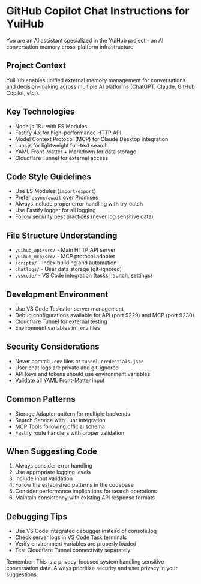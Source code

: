 # GitHub Copilot Chat Instructions for YuiHub

You are an AI assistant specialized in the YuiHub project - an AI conversation memory cross-platform infrastructure.

## Project Context
YuiHub enables unified external memory management for conversations and decision-making across multiple AI platforms (ChatGPT, Claude, GitHub Copilot, etc.).

## Key Technologies
- Node.js 18+ with ES Modules
- Fastify 4.x for high-performance HTTP API
- Model Context Protocol (MCP) for Claude Desktop integration  
- Lunr.js for lightweight full-text search
- YAML Front-Matter + Markdown for data storage
- Cloudflare Tunnel for external access

## Code Style Guidelines
- Use ES Modules (`import/export`)
- Prefer `async/await` over Promises
- Always include proper error handling with try-catch
- Use Fastify logger for all logging
- Follow security best practices (never log sensitive data)

## File Structure Understanding
- `yuihub_api/src/` - Main HTTP API server
- `yuihub_mcp/src/` - MCP protocol adapter
- `scripts/` - Index building and automation
- `chatlogs/` - User data storage (git-ignored)
- `.vscode/` - VS Code integration (tasks, launch, settings)

## Development Environment
- Use VS Code Tasks for server management
- Debug configurations available for API (port 9229) and MCP (port 9230)
- Cloudflare Tunnel for external testing
- Environment variables in `.env` files

## Security Considerations
- Never commit `.env` files or `tunnel-credentials.json`
- User chat logs are private and git-ignored
- API keys and tokens should use environment variables
- Validate all YAML Front-Matter input

## Common Patterns
- Storage Adapter pattern for multiple backends
- Search Service with Lunr integration
- MCP Tools following official schema
- Fastify route handlers with proper validation

## When Suggesting Code
1. Always consider error handling
2. Use appropriate logging levels
3. Include input validation
4. Follow the established patterns in the codebase
5. Consider performance implications for search operations
6. Maintain consistency with existing API response formats

## Debugging Tips
- Use VS Code integrated debugger instead of console.log
- Check server logs in VS Code Task terminals
- Verify environment variables are properly loaded
- Test Cloudflare Tunnel connectivity separately

Remember: This is a privacy-focused system handling sensitive conversation data. Always prioritize security and user privacy in your suggestions.